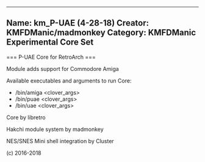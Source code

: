 -----------------------
Name: km_P-UAE (4-28-18)
Creator: KMFDManic/madmonkey
Category: KMFDManic Experimental Core Set
-----------------------
=== P-UAE Core for RetroArch ===

Module adds support for Commodore Amiga

Available executables and arguments to run Core:
- /bin/amiga <rom> <clover_args>
- /bin/puae <rom> <clover_args>
- /bin/uae <rom> <clover_args>

Core by libretro

Hakchi module system by madmonkey

NES/SNES Mini shell integration by Cluster

(c) 2016-2018
